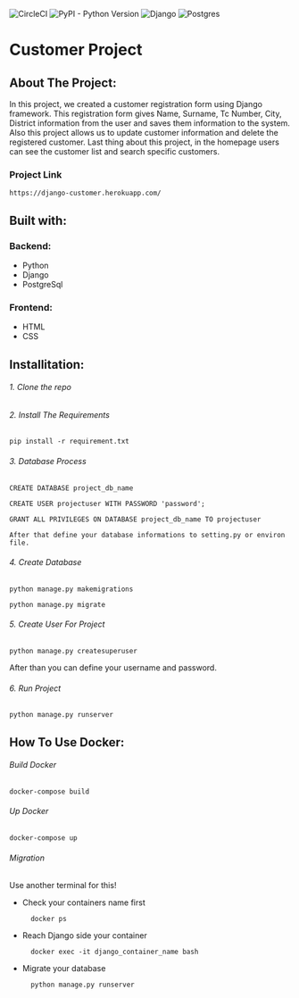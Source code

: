 ![CircleCI](https://img.shields.io/circleci/build/github/yvsKaan/customer/main) ![PyPI - Python Version](https://img.shields.io/pypi/pyversions/Django) ![Django](https://img.shields.io/badge/django-3.2.5-blue) ![Postgres](https://img.shields.io/badge/postgres-12.8-blue)

# Customer Project

## About The Project:

In this project, we created a customer registration form using Django framework. This
registration form gives Name, Surname, Tc Number, City, District information from the user and saves them information to the system. Also this project allows us to update customer information and delete the registered customer. Last thing about this project, in the homepage users can see the customer list and search specific customers.

### Project Link

    https://django-customer.herokuapp.com/

## Built with:

### Backend:
* Python
* Django
* PostgreSql
    
### Frontend:
* HTML
* CSS

## Installitation:

###### 1. Clone the repo

###### 2. Install The Requirements

    pip install -r requirement.txt

###### 3. Database Process

    CREATE DATABASE project_db_name

    CREATE USER projectuser WITH PASSWORD 'password';

    GRANT ALL PRIVILEGES ON DATABASE project_db_name TO projectuser

    After that define your database informations to setting.py or environ file.

###### 4. Create Database

    python manage.py makemigrations

    python manage.py migrate

###### 5. Create User For Project

    python manage.py createsuperuser 

After than you can define your username and password.

###### 6. Run Project

    python manage.py runserver

## How To Use Docker:

###### Build Docker

    docker-compose build 

###### Up Docker

    docker-compose up 

###### Migration
Use another terminal for this!

* Check your containers name first 

        docker ps

* Reach Django side your container
    
        docker exec -it django_container_name bash

* Migrate your database

        python manage.py runserver
